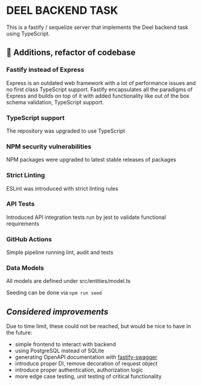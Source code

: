 # DEEL BACKEND TASK

This is a fastify / sequelize server that implements the Deel backend task using TypeScript.

## 🚀 Additions, refactor of codebase

### Fastify instead of Express
Express is an outdated web framework with a lot of performance issues and no first class TypeScript support. Fastify encapsulates all the paradigms of Express and builds on top of it with added functionality like out of the box schema validation, TypeScript support.

### TypeScript support
The repository was upgraded to use TypeScript

### NPM security vulnerabilities
NPM packages were upgraded to latest stable releases of packages

### Strict Linting
ESLint was introduced with strict linting rules

### API Tests
Introduced API integration tests run by jest to validate functional requirements

### GitHub Actions
Simple pipeline running lint, audit and tests

### Data Models
All models are defined under src/entities/model.ts

Seeding can be done via `npm run seed`

## *Considered improvements*
Due to time limit, these could not be reached, but would be nice to have in the future:
- simple frontend to interact with backend
- using PostgreSQL instead of SQLite
- generating OpenAPI documentation with [fastify-swagger](https://github.com/fastify/fastify-swagger)
- introduce proper DI, remove decoration of request object
- introduce proper authentication, authorization logic
- more edge case testing, unit testing of critical functionality
